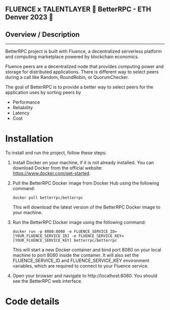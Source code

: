 ## FLUENCE x TALENTLAYER 🚀 BetterRPC - ETH Denver 2023 🚀

## Overview / Description

---

BetterRPC project is built with Fluence, a decentralized serverless platform and computing marketplace powered by blockchain economics.

Fluence peers are a decentralized node that provides computing power and storage for distributed applications.
There is different way to select peers during a call like Random, RoundRobin, or QuorumChecker.

The goal of BetterRPC is to provide a better way to select peers for the application uses by sorting peers by

- Performance
- Reliability
- Latency
- Cost

# Installation

To install and run the project, follow these steps:

1. Install Docker on your machine, if it is not already installed. You can download Docker from the official website: https://www.docker.com/get-started.

2. Pull the BetterRPC Docker image from Docker Hub using the following command:

   `docker pull betterrpc/betterrpc`

   This will download the latest version of the BetterRPC Docker image to your machine.

3. Run the BetterRPC Docker image using the following command:

   `docker run -p 8080:8080 -e FLUENCE_SERVICE_ID=[YOUR_FLUENCE_SERVICE_ID] -e FLUENCE_SERVICE_KEY=[YOUR_FLUENCE_SERVICE_KEY] betterrpc/betterrpc`

   This will start a new Docker container and bind port 8080 on your local machine to port 8080 inside the container. It will also set the FLUENCE_SERVICE_ID and FLUENCE_SERVICE_KEY environment variables, which are required to connect to your Fluence service.

4. Open your browser and navigate to http://localhost:8080. You should see the BetterRPC web interface.

# Code details
